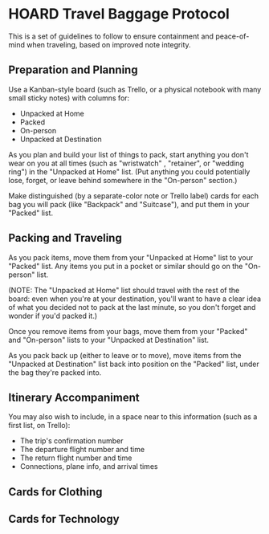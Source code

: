 # HOARD Travel Baggage Protocol

This is a set of guidelines to follow to ensure containment and peace-of-mind when traveling, based on improved note integrity.

## Preparation and Planning

Use a Kanban-style board (such as Trello, or a physical notebook with many small sticky notes) with columns for:

- Unpacked at Home
- Packed
- On-person
- Unpacked at Destination

As you plan and build your list of things to pack, start anything you don't wear on you at all times (such as "wristwatch" , "retainer", or "wedding ring") in the "Unpacked at Home" list. (Put anything you could potentially lose, forget, or leave behind somewhere in the "On-person" section.)

Make distinguished (by a separate-color note or Trello label) cards for each bag you will pack (like "Backpack" and "Suitcase"), and put them in your "Packed" list.

## Packing and Traveling

As you pack items, move them from your "Unpacked at Home" list to your "Packed" list. Any items you put in a pocket or similar should go on the "On-person" list.

(NOTE: The "Unpacked at Home" list should travel with the rest of the board: even when you're at your destination, you'll want to have a clear idea of what you decided not to pack at the last minute, so you don't forget and wonder if you'd packed it.)

Once you remove items from your bags, move them from your "Packed" and "On-person" lists to your "Unpacked at Destination" list.

As you pack back up (either to leave or to move), move items from the "Unpacked at Destination" list back into position on the "Packed" list, under the bag they're packed into.

## Itinerary Accompaniment

You may also wish to include, in a space near to this information (such as a first list, on Trello):

- The trip's confirmation number
- The departure flight number and time
- The return flight number and time
- Connections, plane info, and arrival times

## Cards for Clothing

## Cards for Technology
